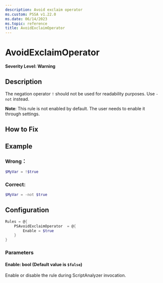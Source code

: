 ```yaml
---
description: Avoid exclaim operator
ms.custom: PSSA v1.22.0
ms.date: 06/14/2023
ms.topic: reference
title: AvoidExclaimOperator
---
```

# AvoidExclaimOperator
**Severity Level: Warning**

## Description

The negation operator `!` should not be used for readability purposes. Use `-not` instead.

**Note**: This rule is not enabled by default. The user needs to enable it through settings.

## How to Fix

## Example
### Wrong：
```PowerShell
$MyVar = !$true
```

### Correct:
```PowerShell
$MyVar = -not $true
```

## Configuration

```powershell
Rules = @{
    PSAvoidExclaimOperator  = @{
        Enable = $true
    }
}
```

### Parameters

#### Enable: bool (Default value is `$false`)

Enable or disable the rule during ScriptAnalyzer invocation.